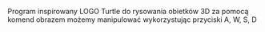 Program inspirowany LOGO Turtle
do rysowania obietków 3D za pomocą komend
obrazem możemy manipulować wykorzystując przyciski A, W, S, D
